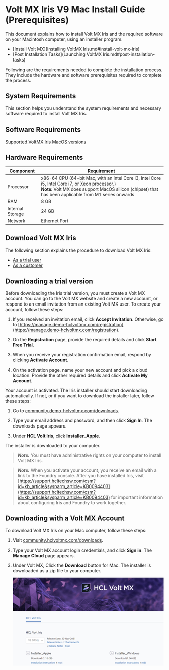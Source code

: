 Volt MX Iris V9 Mac Install Guide (Prerequisites)
================================================== 

This document explains how to install Volt MX Iris and the required software on your Macintosh computer, using an installer program.


* [Install Volt MX](Installing VoltMX Iris.md#install-volt-mx-iris)
* [Post Installation Tasks](Launching VoltMX Iris.md#post-installation-tasks)


Following are the requirements needed to complete the installation process. They include the hardware and software prerequisites required to complete the process.


<h2 id="sr">System Requirements</h2>

This section helps you understand the system requirements and necessary software required to install Volt MX Iris.

## Software Requirements

[Supported VoltMX Iris MacOS versions](Supported_VoltMX_Iris_MacOS_versions.md)


<h2 id="hr">Hardware Requirements</h2>  


| Component        | Requirement                                                                                      |
| ---------------- | ------------------------------------------------------------------------------------------------ |
| Processor        | x86-64 CPU (64-bit Mac, with an Intel Core i3, Intel Core i5, Intel Core i7, or Xeon processor.)<br> <b>Note:</b> Volt MX does support MacOS silicon (chipset) that has been applicable from M1 series onwards |
| RAM              | 8 GB                                                                                             |
| Internal Storage | 24 GB                                                                                            |
| Network          | Ethernet Port                                                                                    |

<h2 id="di">Download Volt MX Iris</h2>

The following section explains the procedure to download Volt MX Iris:

- [As a trial user](#downloading-a-trial-version)
- [As a customer](#downloading-with-a-volt-mx-account)


<h2 id="dr">Downloading a trial version</h2>


Before downloading the Iris trial version, you must create a Volt MX account. You can go to the Volt MX website and create a new account, or respond to an email invitation from an existing Volt MX user. To create your account, follow these steps:

1. If you received an invitation email, click **Accept Invitation**. Otherwise, go to [https://manage.demo-hclvoltmx.com/registration](https://manage.demo-hclvoltmx.com/registration).

2. On the **Registration** page, provide the required details and click **Start Free Trial**.

3. When you receive your registration confirmation email, respond by clicking **Activate Account**.

4. On the activation page, name your new account and pick a cloud location. Provide the other required details and click **Activate My Account**.

Your account is activated. The Iris installer should start downloading automatically. If not, or if you want to download the installer later, follow these steps:

1. Go to [community.demo-hclvoltmx.com/downloads](http://community.demo-hclvoltmx.com/downloads).

2. Type your email address and password, and then click **Sign In**. The downloads page appears.

3. Under **HCL Volt Iris**, click **Installer_Apple**.

The installer is downloaded to your computer.

> **_Note:_** You must have administrative rights on your computer to install Volt MX Iris.

> **_Note:_** When you activate your account, you receive an email with a link to the Foundry console. After you have installed Iris, visit [https://support.hcltechsw.com/csm?id=kb_article&sysparm_article=KB0094403](https://support.hcltechsw.com/csm?id=kb_article&sysparm_article=KB0094403) for important information about configuring Iris and Foundry to work together.


<h2 id="dv">Downloading with a Volt MX Account</h2>

To download Volt MX Iris on your Mac computer, follow these steps:

1. Visit [community.hclvoltmx.com/downloads](http://community.hclvoltmx.com/downloads).
2. Type your Volt MX account login credentials, and click **Sign in**. The **Manage Cloud** page appears.
3. Under Volt MX, Click the **Download** button for Mac. The installer is downloaded as a zip file to your computer.

   [![](Resources/Images/download_site.png)](Resources/Images/download_site.png)


